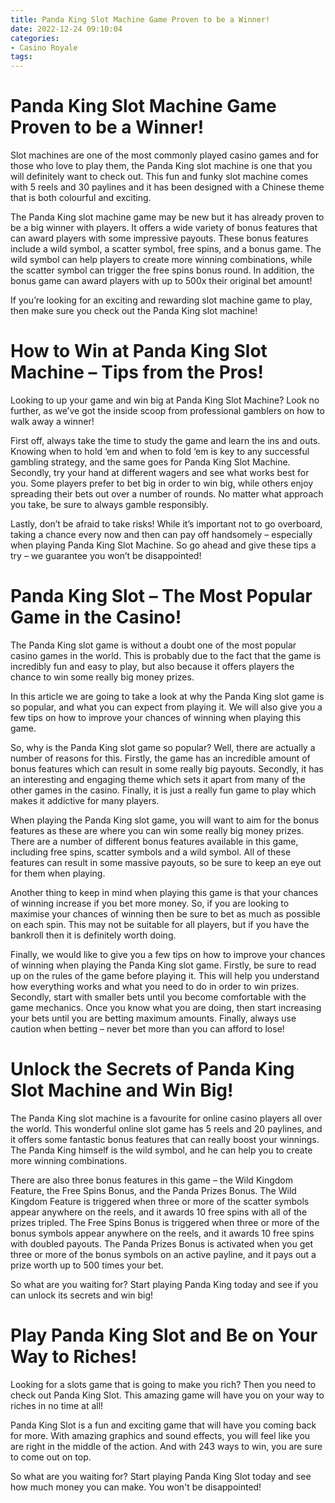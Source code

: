 ```yaml
---
title: Panda King Slot Machine Game Proven to be a Winner!
date: 2022-12-24 09:10:04
categories:
- Casino Royale
tags:
---
```



#  Panda King Slot Machine Game Proven to be a Winner!

Slot machines are one of the most commonly played casino games and for those who love to play them, the Panda King slot machine is one that you will definitely want to check out. This fun and funky slot machine comes with 5 reels and 30 paylines and it has been designed with a Chinese theme that is both colourful and exciting.

The Panda King slot machine game may be new but it has already proven to be a big winner with players. It offers a wide variety of bonus features that can award players with some impressive payouts. These bonus features include a wild symbol, a scatter symbol, free spins, and a bonus game. The wild symbol can help players to create more winning combinations, while the scatter symbol can trigger the free spins bonus round. In addition, the bonus game can award players with up to 500x their original bet amount!

If you’re looking for an exciting and rewarding slot machine game to play, then make sure you check out the Panda King slot machine!

#  How to Win at Panda King Slot Machine – Tips from the Pros!

Looking to up your game and win big at Panda King Slot Machine? Look no further, as we’ve got the inside scoop from professional gamblers on how to walk away a winner!

First off, always take the time to study the game and learn the ins and outs. Knowing when to hold ‘em and when to fold ‘em is key to any successful gambling strategy, and the same goes for Panda King Slot Machine. Secondly, try your hand at different wagers and see what works best for you. Some players prefer to bet big in order to win big, while others enjoy spreading their bets out over a number of rounds. No matter what approach you take, be sure to always gamble responsibly.

Lastly, don’t be afraid to take risks! While it’s important not to go overboard, taking a chance every now and then can pay off handsomely – especially when playing Panda King Slot Machine. So go ahead and give these tips a try – we guarantee you won’t be disappointed!

#  Panda King Slot – The Most Popular Game in the Casino!

The Panda King slot game is without a doubt one of the most popular casino games in the world. This is probably due to the fact that the game is incredibly fun and easy to play, but also because it offers players the chance to win some really big money prizes.

In this article we are going to take a look at why the Panda King slot game is so popular, and what you can expect from playing it. We will also give you a few tips on how to improve your chances of winning when playing this game.

So, why is the Panda King slot game so popular? Well, there are actually a number of reasons for this. Firstly, the game has an incredible amount of bonus features which can result in some really big payouts. Secondly, it has an interesting and engaging theme which sets it apart from many of the other games in the casino. Finally, it is just a really fun game to play which makes it addictive for many players.

When playing the Panda King slot game, you will want to aim for the bonus features as these are where you can win some really big money prizes. There are a number of different bonus features available in this game, including free spins, scatter symbols and a wild symbol. All of these features can result in some massive payouts, so be sure to keep an eye out for them when playing.

Another thing to keep in mind when playing this game is that your chances of winning increase if you bet more money. So, if you are looking to maximise your chances of winning then be sure to bet as much as possible on each spin. This may not be suitable for all players, but if you have the bankroll then it is definitely worth doing.

Finally, we would like to give you a few tips on how to improve your chances of winning when playing the Panda King slot game. Firstly, be sure to read up on the rules of the game before playing it. This will help you understand how everything works and what you need to do in order to win prizes. Secondly, start with smaller bets until you become comfortable with the game mechanics. Once you know what you are doing, then start increasing your bets until you are betting maximum amounts. Finally, always use caution when betting – never bet more than you can afford to lose!

#  Unlock the Secrets of Panda King Slot Machine and Win Big!

The Panda King slot machine is a favourite for online casino players all over the world. This wonderful online slot game has 5 reels and 20 paylines, and it offers some fantastic bonus features that can really boost your winnings. The Panda King himself is the wild symbol, and he can help you to create more winning combinations.

There are also three bonus features in this game – the Wild Kingdom Feature, the Free Spins Bonus, and the Panda Prizes Bonus. The Wild Kingdom Feature is triggered when three or more of the scatter symbols appear anywhere on the reels, and it awards 10 free spins with all of the prizes tripled. The Free Spins Bonus is triggered when three or more of the bonus symbols appear anywhere on the reels, and it awards 10 free spins with doubled payouts. The Panda Prizes Bonus is activated when you get three or more of the bonus symbols on an active payline, and it pays out a prize worth up to 500 times your bet.

So what are you waiting for? Start playing Panda King today and see if you can unlock its secrets and win big!

#  Play Panda King Slot and Be on Your Way to Riches!

Looking for a slots game that is going to make you rich? Then you need to check out Panda King Slot. This amazing game will have you on your way to riches in no time at all!

Panda King Slot is a fun and exciting game that will have you coming back for more. With amazing graphics and sound effects, you will feel like you are right in the middle of the action. And with 243 ways to win, you are sure to come out on top.

So what are you waiting for? Start playing Panda King Slot today and see how much money you can make. You won't be disappointed!
